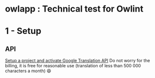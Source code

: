 # owlapp : Technical test for Owlint

# 1 - Setup 
## API 

[Setup a project and activate Google Translation API](https://cloud.google.com/translate/docs/setup)
Do not worry for the billing, it is free for reasonable use (translation of less than 500 000 characters a month) 😄
